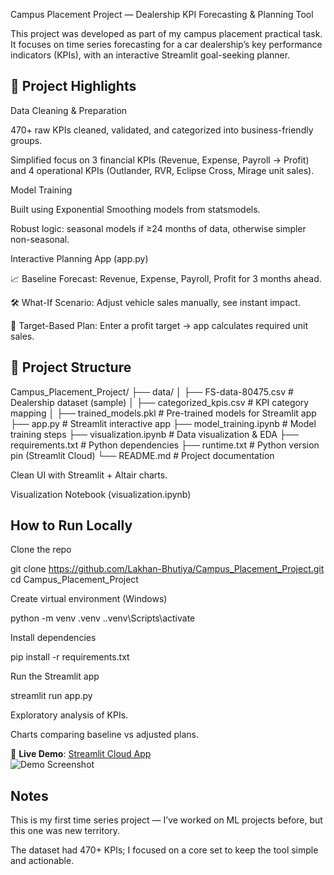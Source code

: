 Campus Placement Project — Dealership KPI Forecasting & Planning Tool

This project was developed as part of my campus placement practical task.
It focuses on time series forecasting for a car dealership’s key performance indicators (KPIs), with an interactive Streamlit goal-seeking planner.

## 🔑 Project Highlights

Data Cleaning & Preparation

470+ raw KPIs cleaned, validated, and categorized into business-friendly groups.

Simplified focus on 3 financial KPIs (Revenue, Expense, Payroll → Profit) and 4 operational KPIs (Outlander, RVR, Eclipse Cross, Mirage unit sales).

Model Training

Built using Exponential Smoothing models from statsmodels.

Robust logic: seasonal models if ≥24 months of data, otherwise simpler non-seasonal.

Interactive Planning App (app.py)

📈 Baseline Forecast: Revenue, Expense, Payroll, Profit for 3 months ahead.

🛠️ What-If Scenario: Adjust vehicle sales manually, see instant impact.

🎯 Target-Based Plan: Enter a profit target → app calculates required unit sales.

## 📂 Project Structure

Campus_Placement_Project/
├── data/
│   ├── FS-data-80475.csv          # Dealership dataset (sample)
│   ├── categorized_kpis.csv       # KPI category mapping
│   ├── trained_models.pkl         # Pre-trained models for Streamlit app
├── app.py                         # Streamlit interactive app
├── model_training.ipynb           # Model training steps
├── visualization.ipynb            # Data visualization & EDA
├── requirements.txt               # Python dependencies
├── runtime.txt                    # Python version pin (Streamlit Cloud)
└── README.md                      # Project documentation


Clean UI with Streamlit + Altair charts.

Visualization Notebook (visualization.ipynb)

## How to Run Locally

Clone the repo

git clone https://github.com/Lakhan-Bhutiya/Campus_Placement_Project.git
cd Campus_Placement_Project


Create virtual environment (Windows)

python -m venv .venv
.\.venv\Scripts\activate


Install dependencies

pip install -r requirements.txt


Run the Streamlit app

streamlit run app.py

Exploratory analysis of KPIs.

Charts comparing baseline vs adjusted plans.

🚀 **Live Demo**: [Streamlit Cloud App](https://campusplacementproject-nkucatm3eonhhdfdt3jy5.streamlit.app/)  
![Demo Screenshot](assets/demo.png)


## Notes

This is my first time series project — I’ve worked on ML projects before, but this one was new territory.

The dataset had 470+ KPIs; I focused on a core set to keep the tool simple and actionable.
